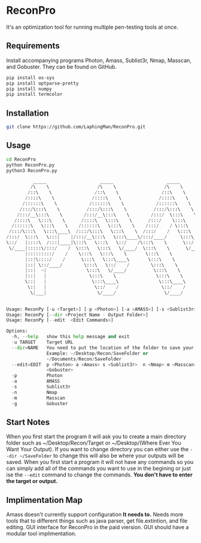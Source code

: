 # ReconPro
It's an optimization tool for running multiple pen-testing tools at once.

## Requirements
Install accompanying programs Photon, Amass, Sublist3r, Nmap, Masscan, and Gobuster.
They can be found on GitHub.
```bash
pip install os-sys
pip install optparse-pretty
pip install numpy
pip install termcolor
```
## Installation
```bash
git clone https://github.com/LaphingMan/ReconPro.git
```
## Usage
```bash
cd ReconPro
python ReconPro.py 
python3 ReconPro.py
```

```python
          _____                    _____                    _____                   _______                   _____                    _____                    _____                   _______         
         /\    \                  /\    \                  /\    \                 /::\    \                 /\    \                  /\    \                  /\    \                 /::\    \        
        /::\    \                /::\    \                /::\    \               /::::\    \               /::\____\                /::\    \                /::\    \               /::::\    \       
       /::::\    \              /::::\    \              /::::\    \             /::::::\    \             /::::|   |               /::::\    \              /::::\    \             /::::::\    \      
      /::::::\    \            /::::::\    \            /::::::\    \           /::::::::\    \           /:::::|   |              /::::::\    \            /::::::\    \           /::::::::\    \     
     /:::/\:::\    \          /:::/\:::\    \          /:::/\:::\    \         /:::/~~\:::\    \         /::::::|   |             /:::/\:::\    \          /:::/\:::\    \         /:::/~~\:::\    \    
    /:::/__\:::\    \        /:::/__\:::\    \        /:::/  \:::\    \       /:::/    \:::\    \       /:::/|::|   |            /:::/__\:::\    \        /:::/__\:::\    \       /:::/    \:::\    \   
   /::::\   \:::\    \      /::::\   \:::\    \      /:::/    \:::\    \     /:::/    / \:::\    \     /:::/ |::|   |           /::::\   \:::\    \      /::::\   \:::\    \     /:::/    / \:::\    \  
  /::::::\   \:::\    \    /::::::\   \:::\    \    /:::/    / \:::\    \   /:::/____/   \:::\____\   /:::/  |::|   | _____    /::::::\   \:::\    \    /::::::\   \:::\    \   /:::/____/   \:::\____\ 
 /:::/\:::\   \:::\____\  /:::/\:::\   \:::\    \  /:::/    /   \:::\    \ |:::|    |     |:::|    | /:::/   |::|   |/\    \  /:::/\:::\   \:::\____\  /:::/\:::\   \:::\____\ |:::|    |     |:::|    |
/:::/  \:::\   \:::|    |/:::/__\:::\   \:::\____\/:::/____/     \:::\____\|:::|____|     |:::|    |/:: /    |::|   /::\____\/:::/  \:::\   \:::|    |/:::/  \:::\   \:::|    ||:::|____|     |:::|    |
\::/   |::::\  /:::|____|\:::\   \:::\   \::/    /\:::\    \      \::/    / \:::\    \   /:::/    / \::/    /|::|  /:::/    /\::/    \:::\  /:::|____|\::/   |::::\  /:::|____| \:::\    \   /:::/    / 
 \/____|:::::\/:::/    /  \:::\   \:::\   \/____/  \:::\    \      \/____/   \:::\    \ /:::/    /   \/____/ |::| /:::/    /  \/_____/\:::\/:::/    /  \/____|:::::\/:::/    /   \:::\    \ /:::/    /  
       |:::::::::/    /    \:::\   \:::\    \       \:::\    \                \:::\    /:::/    /            |::|/:::/    /            \::::::/    /         |:::::::::/    /     \:::\    /:::/    /   
       |::|\::::/    /      \:::\   \:::\____\       \:::\    \                \:::\__/:::/    /             |::::::/    /              \::::/    /          |::|\::::/    /       \:::\__/:::/    /    
       |::| \::/____/        \:::\   \::/    /        \:::\    \                \::::::::/    /              |:::::/    /                \::/____/           |::| \::/____/         \::::::::/    /     
       |::|  ~|               \:::\   \/____/          \:::\    \                \::::::/    /               |::::/    /                  ~~                 |::|  ~|                \::::::/    /      
       |::|   |                \:::\    \               \:::\    \                \::::/    /                /:::/    /                                      |::|   |                 \::::/    /       
       \::|   |                 \:::\____\               \:::\____\                \::/____/                /:::/    /                                       \::|   |                  \::/____/        
        \:|   |                  \::/    /                \::/    /                 ~~                      \::/    /                                         \:|   |                   ~~              
         \|___|                   \/____/                  \/____/                                           \/____/                                           \|___|                                   
                                                                                                                                                                                                        

Usage: ReconPy [-u <Target>] [-p <Photon>] [-a <AMASS>] [-s <Sublist3r>] [-n <Nmap>] [-m <Masscan>] [-g <Gobuster>]
Usage: ReconPy [--dir <Project Name - Output Folder>] 
Usage: ReconPy [--edit  <Edit Commands>]

Options:
  -h, --help   show this help message and exit
  -u TARGET    Target URL
  --dir=NAME   You need to put the location of the folder to save your output.
               Example: ~/Desktop/Recon/SaveFolder or
               ~/Documents/Recon/SaveFolder
  --edit=EDIT  p <Photon> a <Amass> s <Sublist3r>  n <Nmap> m <Masscan> g
               <Gobuster>
  -p           Photon
  -a           AMASS
  -s           Sublist3r
  -n           Nmap
  -m           Masscan
  -g           Gobuster
  ```

## Start Notes
When you first start the program it will ask you to create a main directory folder such as ~/Desktop/Recon/Target or ~/Desktop/(Where Ever You Want Your Output). 
If you want to change directory you can either use the ```--dir ~/SaveFolder``` to change this will also be where your outputs will be saved. 
When you first start a program it will not have any commands so you can simply add all of the commands you want to use in the begining or just ise the ```--edit``` command to change the commands. **You don't have to enter the target or output.** 

## Implimentation Map
Amass doesn't currently support configuration **It needs to.**
Needs more tools that to different things such as java parser, get file.extintion, and file editing.
GUI interface for ReconPro in the paid viersion.
GUI should have a modular tool implimentation.
